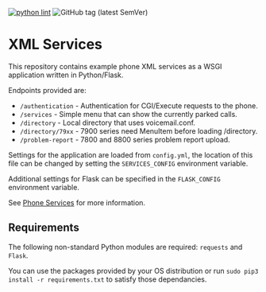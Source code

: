[![python lint](https://github.com/usecallmanagernz/services/actions/workflows/pylint.yml/badge.svg?branch=master)](https://github.com/usecallmanagernz/services/actions/workflows/pylint.yml) ![GitHub tag (latest SemVer)](https://img.shields.io/github/v/tag/usecallmanagernz/services?color=blue&label=version&sort=semver)

# XML Services

This repository contains example phone XML services as a WSGI application
written in Python/Flask.

Endpoints provided are:

* `/authentication` - Authentication for CGI/Execute requests to the phone.
* `/services` - Simple menu that can show the currently parked calls.
* `/directory` - Local directory that uses voicemail.conf.
* `/directory/79xx` - 7900 series need MenuItem before loading /directory.
* `/problem-report` - 7800 and 8800 series problem report upload.

Settings for the application are loaded from `config.yml`, the location of
this file can be changed by setting the `SERVICES_CONFIG` environment
variable.

Additional settings for Flask can be specified in the `FLASK_CONFIG`
environment variable.

See [Phone Services](http://usecallmanager.nz/phone-services-xml.html) for
more information.

## Requirements

The following non-standard Python modules are required: `requests` and `Flask`.

You can use the packages provided by your OS distribution or run
`sudo pip3 install -r requirements.txt` to satisfy those dependancies.
